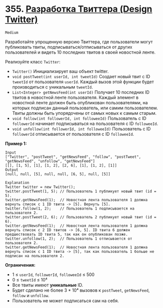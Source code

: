 # 355. [Разработка Твиттера (Design Twitter)]()

`Medium`

Разработайте упрощенную версию Твиттера, где пользователи могут публиковать твиты, подписываться/отписываться от других пользователей и видеть 10 последних твитов в своей новостной ленте.

Реализуйте класс `Twitter`:

*   `Twitter()` Инициализирует ваш объект twitter.
*   `void postTweet(int userId, int tweetId)` Создает новый твит с ID `tweetId` от пользователя `userId`. Каждый вызов этой функции будет производиться с уникальным `tweetId`.
*   `List<Integer> getNewsFeed(int userId)` Получает 10 последних ID твитов в новостной ленте пользователя. Каждый элемент в новостной ленте должен быть опубликован пользователями, на которых подписан данный пользователь, или самим пользователем. Твиты должны быть упорядочены от самых новых к самым старым.
*   `void follow(int followerId, int followeeId)` Пользователь с ID `followerId` начинает подписываться на пользователя с ID `followeeId`.
*   `void unfollow(int followerId, int followeeId)` Пользователь с ID `followerId` отписывается от пользователя с ID `followeeId`.

**Пример 1:**
```
Input
["Twitter", "postTweet", "getNewsFeed", "follow", "postTweet", "getNewsFeed", "unfollow", "getNewsFeed"]
[[], [1, 5], [1], [1, 2], [2, 6], [1], [1, 2], [1]]
Output
[null, null, [5], null, null, [6, 5], null, [5]]

Explanation
Twitter twitter = new Twitter();
twitter.postTweet(1, 5); // Пользователь 1 публикует новый твит (id = 5).
twitter.getNewsFeed(1);  // Новостная лента пользователя 1 должна вернуть список с 1 ID твита -> [5]. Вернуть [5].
twitter.follow(1, 2);    // Пользователь 1 подписывается на пользователя 2.
twitter.postTweet(2, 6); // Пользователь 2 публикует новый твит (id = 6).
twitter.getNewsFeed(1);  // Новостная лента пользователя 1 должна вернуть список с 2 ID твитов -> [6, 5]. ID твита 6 должен предшествовать ID твита 5, так как он опубликован позже.
twitter.unfollow(1, 2);  // Пользователь 1 отписывается от пользователя 2.
twitter.getNewsFeed(1);  // Новостная лента пользователя 1 должна вернуть список с 1 ID твита -> [5], так как пользователь 1 больше не подписан на пользователя 2.
```

**Ограничения:**

*   1 ≤ `userId`, `followerId`, `followeeId` ≤ 500
*   0 ≤ `tweetId` ≤ 10⁴
*   Все твиты имеют **уникальные** ID.
*   Будет сделано не более 3 \* 10⁴ вызовов к `postTweet`, `getNewsFeed`, `follow` и `unfollow`.
*   Пользователь не может подписаться сам на себя.